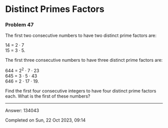 # Distinct Primes Factors
### Problem 47

The first two consecutive numbers to have two distinct prime factors are:

14 = 2 &#183; 7\
15 = 3 &#183; 5.

The first three consecutive numbers to have three distinct prime factors are:

644 = 2<sup>2</sup> &#183; 7 &#183; 23\
645 = 3 &#183; 5 &#183; 43\
646 = 2 &#183; 17 &#183; 19.

Find the first four consecutive integers to have four distinct prime factors each.
What is the first of these numbers?

---

Answer:  134043

Completed on Sun, 22 Oct 2023, 09:14